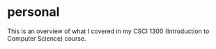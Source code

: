 # personal

This is an overview of what I covered in my CSCI 1300 (Introduction to Computer Science) course.
